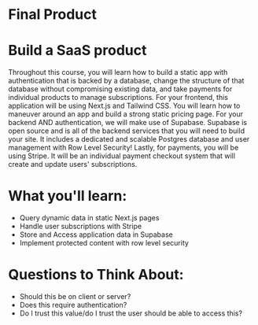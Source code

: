 # Final Product 
# Build a SaaS product
 Throughout this course, you will learn how to build a static app with authentication that is backed by a database, change the structure of that database without compromising existing data, and take payments for individual products to manage subscriptions.  For your frontend, this application will be using Next.js and Tailwind CSS. You will learn how to maneuver around an app and build a strong static pricing page.  For your backend AND authentication, we will make use of Supabase. Supabase is open source and is all of the backend services that you will need to build your site. It includes a dedicated and scalable Postgres database and user management with Row Level Security!  Lastly, for payments, you will be using Stripe. It will be an individual payment checkout system that will create and update users' subscriptions.

# What you'll learn:

- Query dynamic data in static Next.js pages
- Handle user subscriptions with Stripe
- Store and Access application data in Supabase
- Implement protected content with row level security
  
# Questions to Think About:

- Should this be on client or server?
- Does this require authentication?
- Do I trust this value/do I trust the user should be able to access this?
 
